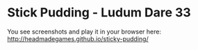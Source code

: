 # Stick Pudding - Ludum Dare 33

You see screenshots and play it in your browser here:
http://headmadegames.github.io/sticky-pudding/
